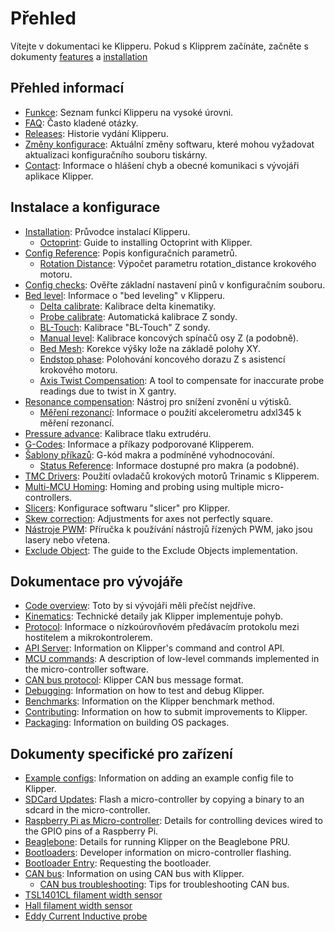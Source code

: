 # Přehled

Vítejte v dokumentaci ke Klipperu. Pokud s Klipprem začínáte, začněte s dokumenty [features](Features.md) a [installation](Installation.md)

## Přehled informací

- [Funkce](Features.md): Seznam funkcí Klipperu na vysoké úrovni.
- [FAQ](FAQ.md): Často kladené otázky.
- [Releases](Releases.md): Historie vydání Klipperu.
- [Změny konfigurace](Config_Changes.md): Aktuální změny softwaru, které mohou vyžadovat aktualizaci konfiguračního souboru tiskárny.
- [Contact](Contact.md): Informace o hlášení chyb a obecné komunikaci s vývojáři aplikace Klipper.

## Instalace a konfigurace

- [Installation](Installation.md): Průvodce instalací Klipperu.
   - [Octoprint](OctoPrint.md): Guide to installing Octoprint with Klipper.
- [Config Reference](Config_Reference.md): Popis konfiguračních parametrů.
   - [Rotation Distance](Rotation_Distance.md): Výpočet parametru rotation_distance krokového motoru.
- [Config checks](Config_checks.md): Ověřte základní nastavení pinů v konfiguračním souboru.
- [Bed level](Bed_Level.md): Informace o "bed leveling" v Klipperu.
   - [Delta calibrate](Delta_Calibrate.md): Kalibrace delta kinematiky.
   - [Probe calibrate](Probe_Calibrate.md): Automatická kalibrace Z sondy.
   - [BL-Touch](BLTouch.md): Kalibrace "BL-Touch" Z sondy.
   - [Manual level](Manual_Level.md): Kalibrace koncových spínačů osy Z (a podobně).
   - [Bed Mesh](Bed_Mesh.md): Korekce výšky lože na základě polohy XY.
   - [Endstop phase](Endstop_Phase.md): Polohování koncového dorazu Z s asistencí krokového motoru.
   - [Axis Twist Compensation](Axis_Twist_Compensation.md): A tool to compensate for inaccurate probe readings due to twist in X gantry.
- [Resonance compensation](Resonance_Compensation.md): Nástroj pro snížení zvonění u výtisků.
   - [Měření rezonancí](Measuring_Resonances.md): Informace o použití akcelerometru adxl345 k měření rezonancí.
- [Pressure advance](Pressure_Advance.md): Kalibrace tlaku extrudéru.
- [G-Codes](G-Codes.md): Informace a příkazy podporované Klipperem.
- [Šablony příkazů](Command_Templates.md): G-kód makra a podmíněné vyhodnocování.
   - [Status Reference](Status_Reference.md): Informace dostupné pro makra (a podobné).
- [TMC Drivers](TMC_Drivers.md): Použití ovladačů krokových motorů Trinamic s Klipperem.
- [Multi-MCU Homing](Multi_MCU_Homing.md): Homing and probing using multiple micro-controllers.
- [Slicers](Slicers.md): Konfigurace softwaru "slicer" pro Klipper.
- [Skew correction](Skew_Correction.md): Adjustments for axes not perfectly square.
- [Nástroje PWM](Using_PWM_Tools.md): Příručka k používání nástrojů řízených PWM, jako jsou lasery nebo vřetena.
- [Exclude Object](Exclude_Object.md): The guide to the Exclude Objects implementation.

## Dokumentace pro vývojáře

- [Code overview](Code_Overview.md): Toto by si vývojáři měli přečíst nejdříve.
- [Kinematics](Kinematics.md): Technické detaily jak Klipper implementuje pohyb.
- [Protocol](Protocol.md): Informace o nízkoúrovňovém předávacím protokolu mezi hostitelem a mikrokontrolerem.
- [API Server](API_Server.md): Information on Klipper's command and control API.
- [MCU commands](MCU_Commands.md): A description of low-level commands implemented in the micro-controller software.
- [CAN bus protocol](CANBUS_protocol.md): Klipper CAN bus message format.
- [Debugging](Debugging.md): Information on how to test and debug Klipper.
- [Benchmarks](Benchmarks.md): Information on the Klipper benchmark method.
- [Contributing](CONTRIBUTING.md): Information on how to submit improvements to Klipper.
- [Packaging](Packaging.md): Information on building OS packages.

## Dokumenty specifické pro zařízení

- [Example configs](Example_Configs.md): Information on adding an example config file to Klipper.
- [SDCard Updates](SDCard_Updates.md): Flash a micro-controller by copying a binary to an sdcard in the micro-controller.
- [Raspberry Pi as Micro-controller](RPi_microcontroller.md): Details for controlling devices wired to the GPIO pins of a Raspberry Pi.
- [Beaglebone](Beaglebone.md): Details for running Klipper on the Beaglebone PRU.
- [Bootloaders](Bootloaders.md): Developer information on micro-controller flashing.
- [Bootloader Entry](Bootloader_Entry.md): Requesting the bootloader.
- [CAN bus](CANBUS.md): Information on using CAN bus with Klipper.
   - [CAN bus troubleshooting](CANBUS_Troubleshooting.md): Tips for troubleshooting CAN bus.
- [TSL1401CL filament width sensor](TSL1401CL_Filament_Width_Sensor.md)
- [Hall filament width sensor](Hall_Filament_Width_Sensor.md)
- [Eddy Current Inductive probe](Eddy_Probe.md)
